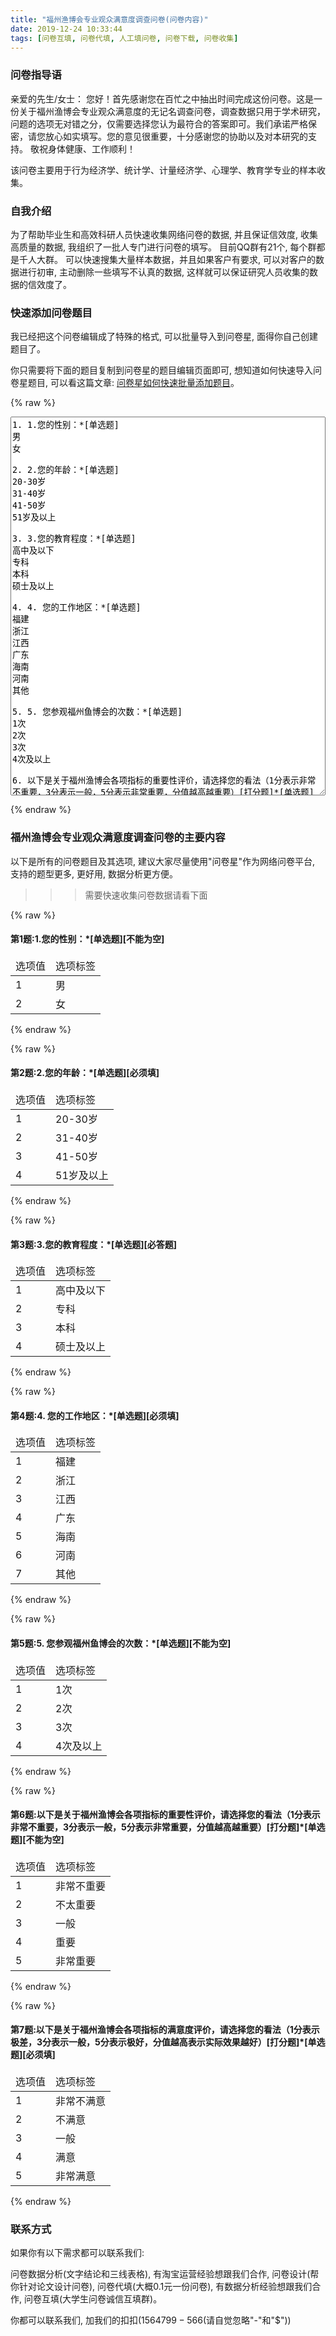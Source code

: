 ```yaml
---
title: "福州渔博会专业观众满意度调查问卷(问卷内容)"
date: 2019-12-24 10:33:44
tags: [问卷互填, 问卷代填, 人工填问卷, 问卷下载, 问卷收集]
---
```


### 问卷指导语

亲爱的先生/女士：
您好！首先感谢您在百忙之中抽出时间完成这份问卷。这是一份关于福州渔博会专业观众满意度的无记名调查问卷，调查数据只用于学术研究，问题的选项无对错之分，仅需要选择您认为最符合的答案即可。我们承诺严格保密，请您放心如实填写。您的意见很重要，十分感谢您的协助以及对本研究的支持。
敬祝身体健康、工作顺利！

该问卷主要用于行为经济学、统计学、计量经济学、心理学、教育学专业的样本收集。

<!-- more -->


### 自我介绍

为了帮助毕业生和高效科研人员快速收集网络问卷的数据, 并且保证信效度, 收集高质量的数据, 我组织了一批人专门进行问卷的填写。
目前QQ群有21个, 每个群都是千人大群。 可以快速搜集大量样本数据，并且如果客户有要求, 可以对客户的数据进行初审, 
主动删除一些填写不认真的数据, 这样就可以保证研究人员收集的数据的信效度了。



### 快速添加问卷题目

我已经把这个问卷编辑成了特殊的格式, 可以批量导入到问卷星, 面得你自己创建题目了。

你只需要将下面的题目复制到问卷星的题目编辑页面即可, 想知道如何快速导入问卷星题目, 可以看这篇文章: [问卷星如何快速批量添加题目](https://mlln.cn/2019/06/01/%E9%97%AE%E5%8D%B7%E6%98%9F%E5%A6%82%E4%BD%95%E5%BF%AB%E9%80%9F%E6%B7%BB%E5%8A%A0%E6%89%B9%E9%87%8F%E9%A2%98%E7%9B%AE/index.html)。

{% raw %}
<textarea rows="40" style="width: 100%;">1. 1.您的性别：*[单选题]
男
女

2. 2.您的年龄：*[单选题]
20-30岁
31-40岁
41-50岁
51岁及以上

3. 3.您的教育程度：*[单选题]
高中及以下
专科
本科
硕士及以上

4. 4. 您的工作地区：*[单选题]
福建
浙江
江西
广东
海南
河南
其他

5. 5. 您参观福州鱼博会的次数：*[单选题]
1次
2次
3次
4次及以上

6. 以下是关于福州渔博会各项指标的重要性评价，请选择您的看法（1分表示非常不重要，3分表示一般，5分表示非常重要，分值越高越重要）[打分题]*[单选题]
非常不重要
不太重要
一般
重要
非常重要

7. 以下是关于福州渔博会各项指标的满意度评价，请选择您的看法（1分表示极差，3分表示一般，5分表示极好，分值越高表示实际效果越好）[打分题]*[单选题]
非常不满意
不满意
一般
满意
非常满意</textarea>
{% endraw %}

### 福州渔博会专业观众满意度调查问卷的主要内容

以下是所有的问卷题目及其选项, 建议大家尽量使用"问卷星"作为网络问卷平台, 支持的题型更多, 更好用, 数据分析更方便。

>>> 需要快速收集问卷数据请看下面


{% raw %}
<div class="qitem">
<h4>第1题:1.您的性别：*[单选题][不能为空]</h4>

<table class="table">
<thead>
<tr><td>选项值</td><td>选项标签</td></tr>
</thead>
<tbody>
<tr><td>1</td><td>男</td></tr>
<tr><td>2</td><td>女</td></tr>
</tbody>
</table>

</div>
{% endraw %}


{% raw %}
<div class="qitem">
<h4>第2题:2.您的年龄：*[单选题][必须填]</h4>

<table class="table">
<thead>
<tr><td>选项值</td><td>选项标签</td></tr>
</thead>
<tbody>
<tr><td>1</td><td>20-30岁</td></tr>
<tr><td>2</td><td>31-40岁</td></tr>
<tr><td>3</td><td>41-50岁</td></tr>
<tr><td>4</td><td>51岁及以上</td></tr>
</tbody>
</table>

</div>
{% endraw %}


{% raw %}
<div class="qitem">
<h4>第3题:3.您的教育程度：*[单选题][必答题]</h4>

<table class="table">
<thead>
<tr><td>选项值</td><td>选项标签</td></tr>
</thead>
<tbody>
<tr><td>1</td><td>高中及以下</td></tr>
<tr><td>2</td><td>专科</td></tr>
<tr><td>3</td><td>本科</td></tr>
<tr><td>4</td><td>硕士及以上</td></tr>
</tbody>
</table>

</div>
{% endraw %}


{% raw %}
<div class="qitem">
<h4>第4题:4. 您的工作地区：*[单选题][必须填]</h4>

<table class="table">
<thead>
<tr><td>选项值</td><td>选项标签</td></tr>
</thead>
<tbody>
<tr><td>1</td><td>福建</td></tr>
<tr><td>2</td><td>浙江</td></tr>
<tr><td>3</td><td>江西</td></tr>
<tr><td>4</td><td>广东</td></tr>
<tr><td>5</td><td>海南</td></tr>
<tr><td>6</td><td>河南</td></tr>
<tr><td>7</td><td>其他</td></tr>
</tbody>
</table>

</div>
{% endraw %}


{% raw %}
<div class="qitem">
<h4>第5题:5. 您参观福州鱼博会的次数：*[单选题][不能为空]</h4>

<table class="table">
<thead>
<tr><td>选项值</td><td>选项标签</td></tr>
</thead>
<tbody>
<tr><td>1</td><td>1次</td></tr>
<tr><td>2</td><td>2次</td></tr>
<tr><td>3</td><td>3次</td></tr>
<tr><td>4</td><td>4次及以上</td></tr>
</tbody>
</table>

</div>
{% endraw %}


{% raw %}
<div class="qitem">
<h4>第6题:以下是关于福州渔博会各项指标的重要性评价，请选择您的看法（1分表示非常不重要，3分表示一般，5分表示非常重要，分值越高越重要）[打分题]*[单选题][不能为空]</h4>

<table class="table">
<thead>
<tr><td>选项值</td><td>选项标签</td></tr>
</thead>
<tbody>
<tr><td>1</td><td>非常不重要</td></tr>
<tr><td>2</td><td>不太重要</td></tr>
<tr><td>3</td><td>一般</td></tr>
<tr><td>4</td><td>重要</td></tr>
<tr><td>5</td><td>非常重要</td></tr>
</tbody>
</table>

</div>
{% endraw %}


{% raw %}
<div class="qitem">
<h4>第7题:以下是关于福州渔博会各项指标的满意度评价，请选择您的看法（1分表示极差，3分表示一般，5分表示极好，分值越高表示实际效果越好）[打分题]*[单选题][必须填]</h4>

<table class="table">
<thead>
<tr><td>选项值</td><td>选项标签</td></tr>
</thead>
<tbody>
<tr><td>1</td><td>非常不满意</td></tr>
<tr><td>2</td><td>不满意</td></tr>
<tr><td>3</td><td>一般</td></tr>
<tr><td>4</td><td>满意</td></tr>
<tr><td>5</td><td>非常满意</td></tr>
</tbody>
</table>

</div>
{% endraw %}



<!-- ---
title: 心理教育医学的问卷免费下载
date: 2019-05-23 08:59:15
tags: [问卷星, 问卷网, 问卷下载, 问卷互填, 问卷设计, 问卷模板, 毕业问卷, 问卷数据分析, 问卷代填, ]
--- -->

### 联系方式
 
如果你有以下需求都可以联系我们:

问卷数据分析(文字结论和三线表格), 有淘宝运营经验想跟我们合作, 问卷设计(帮你针对论文设计问卷), 问卷代填(大概0.1元一份问卷), 有数据分析经验想跟我们合作, 问卷互填(大学生问卷诚信互填群)。

你都可以联系我们, 加我们的扣扣($1564799-566$(请自觉忽略"-"和"$"))
